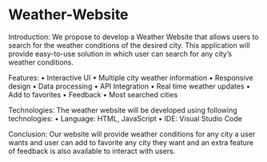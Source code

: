 # Weather-Website
Introduction:
We propose to develop a Weather Website that allows users to search for the weather conditions of the desired city. This application will provide easy-to-use solution in which user can search for any city’s weather conditions.

Features:
• Interactive UI
• Multiple city weather information
• Responsive design
• Data processing
• API Integration
• Real time weather updates
• Add to favorites
• Feedback
• Most searched cities

Technologies:
The weather website will be developed using following technologies:
• Language: HTML, JavaScript
• IDE: Visual Studio Code

Conclusion:
Our website will provide weather conditions for any city a user wants and user can add to favorite any city they want and an extra feature of feedback is also available to interact with users.
